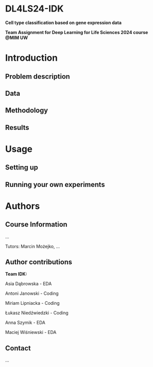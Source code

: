 # DL4LS24-IDK
**Cell type classification based on gene expression data**

**Team Assignment for Deep Learning for Life Sciences 2024 course @MIM UW**

# Introduction

## Problem description

## Data

## Methodology

## Results

# Usage

## Setting up

## Running your own experiments

# Authors
## Course Information
...

Tutors: Marcin Możejko, ...

## Author contributions
**Team IDK:**

Asia Dąbrowska - EDA

Antoni Janowski - Coding

Miriam Lipniacka - Coding

Łukasz Niedźwiedzki - Coding

Anna Szymik - EDA

Maciej Wiśniewski - EDA

## Contact
...